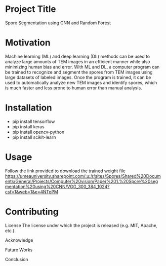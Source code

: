 # Project Title
Spore Segmentation using CNN and Random Forest


# Motivation
Machine learning (ML) and deep learning (DL) methods can be used to analyze large amounts of TEM images in an efficient manner while also minimizing human bias and error. With ML and DL, a computer program can be trained to recognize and segment the spores from TEM images using large datasets of labeled images. Once the program is trained, it can be used to automatically analyze new TEM images and identify spores, which is much faster and less prone to human error than manual analysis.


# Installation

* pip install tensorflow 
* pip install keras
* pip install opencv-python
* pip install scikit-learn

# Usage

Follow the link provided to download the trained weight file https://umeauniversity.sharepoint.com/:u:/r/sites/Spores/Shared%20Documents/General/Projects/Computer%20vision/Paper%201.%20Spore%20segmentation%20using%20CNN/VGG_300_384_1024?csf=1&web=1&e=4NTpPM 

# Contributing



License
The license under which the project is released (e.g. MIT, Apache, etc.).

Acknowledge



Future Works



Conclusion

